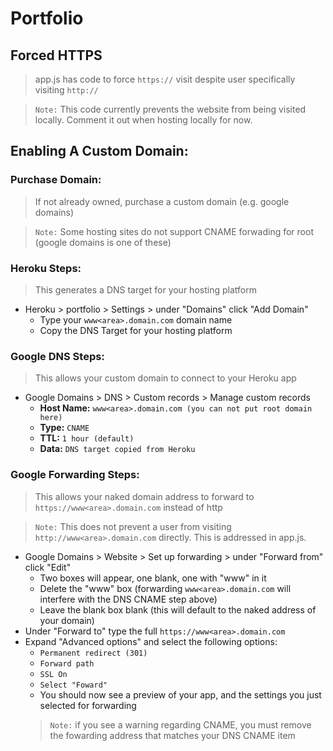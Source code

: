 # Portfolio

## Forced HTTPS
> app.js has code to force `https://` visit despite user specifically visiting `http://`

> `Note:` This code currently prevents the website from being visited locally. Comment it out when
> hosting locally for now.

## Enabling A Custom Domain:

### Purchase Domain:
> If not already owned, purchase a custom domain (e.g. google domains)

> `Note:` Some hosting sites do not support CNAME forwading for root (google domains is one of these)

### Heroku Steps:
> This generates a DNS target for your hosting platform

- Heroku > portfolio > Settings > under "Domains" click "Add Domain"
  - Type your `www<area>.domain.com` domain name
  - Copy the DNS Target for your hosting platform

### Google DNS Steps:
> This allows your custom domain to connect to your Heroku app
 
- Google Domains > DNS > Custom records > Manage custom records
  - **Host Name:** `www<area>.domain.com (you can not put root domain here)`
  - **Type:** `CNAME`
  - **TTL:** `1 hour (default)`
  - **Data:** `DNS target copied from Heroku`
  
### Google Forwarding Steps:
> This allows your naked domain address to forward to `https://www<area>.domain.com` instead of http
 
> `Note:` This does not prevent a user from visiting `http://www<area>.domain.com` directly. This is addressed in app.js.
 
- Google Domains > Website > Set up forwarding > under "Forward from" click "Edit"
  - Two boxes will appear, one blank, one with "www" in it
   - Delete the "www" box (forwarding `www<area>.domain.com` will interfere with the DNS CNAME step above)
   - Leave the blank box blank (this will default to the naked address of your domain)
- Under "Forward to" type the full `https://www<area>.domain.com`
- Expand "Advanced options" and select the following options:
  - `Permanent redirect (301)`
  - `Forward path`
  - `SSL On`
  - `Select "Foward"`
  - You should now see a preview of your app, and the settings you just selected for forwarding
  > `Note:` if you see a warning regarding CNAME, you must remove the fowarding address that matches your DNS CNAME item
  
 



   
